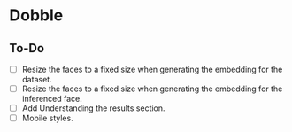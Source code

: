# Dobble

## To-Do

- [ ] Resize the faces to a fixed size when generating the embedding for the dataset.
- [ ] Resize the faces to a fixed size when generating the embedding for the inferenced face.
- [ ] Add Understanding the results section.
- [ ] Mobile styles.